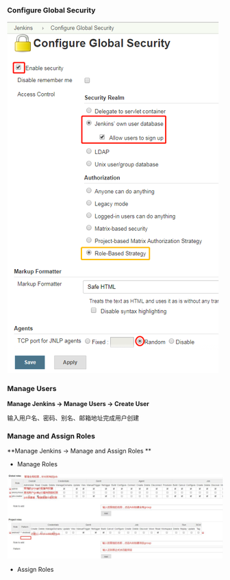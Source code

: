 ### Configure Global Security

![](/assets/jenkins/jenkins_global_security.png)

### Manage Users

**Manage Jenkins -&gt; Manage Users -&gt; Create User**

输入用户名、密码、别名、邮箱地址完成用户创建

### Manage and Assign Roles

**Manage Jenkins -&gt; Manage and Assign Roles **

* Manage Roles

![](/assets/jenkins/jenkins_manage&Assign_roles.jpg)

* Assign Roles




